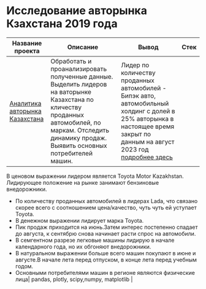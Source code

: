 # Исследование авторынка Кзахстана 2019 года
| Название проекта | Описание | Вывод| Стек|
| ----------- | ----------- |----------- | -----------|
|[Аналитика авторынка Казахстана](https://github.com/Polinailinet/Auto_market_KZ/blob/main/Auto_KZ_2019.ipynb)  | Обработать и проанализировать полученные данные. Выделить лидеров на ваторынке Казахстана по кличеству проданных автомобилей, по маркам. Отследить динамику продаж. Выявить основных потребителей машин. |Лидер по количеству проданных автомобилей - Бипэк авто, автомобильный холдинг с долей в 25% авторынка в настоящее время закрыт по данным на август 2023 год [подробнее здесь](https://www.gazeta.ru/auto/2021/09/27_a_14024917.shtml)  

  В ценовом выражении лидером является Toyota Motor Kazakhstan.  Лидирующее положение на рынке занимают бензиновые внедорожники.
- По количеству проданных автомобилей в лидерах Lada, что связано скорее всего с соотношением цена/качество, чуть чуть ей уступает Toyota.
- В денежном выражении лидирует маркa Toyota.
- Пик продаж приходится на июнь.Затем интерес постепенно спадает до августа, к сентябрю снова начинает расти спрос на автомобили.
-  В семгентном разрезе легковые машины лидирую в начале календарного года, но их обгоняют внедорожники.
-  В натуральном выражении больше всего машин покупают в июне и августе.В начале лета перед отпуском, в конце лета перед учебным годом.
- Основными потребителями машин в регионе являются физические лица| pandas, plotly, scipy,numpy, matplotlib |

